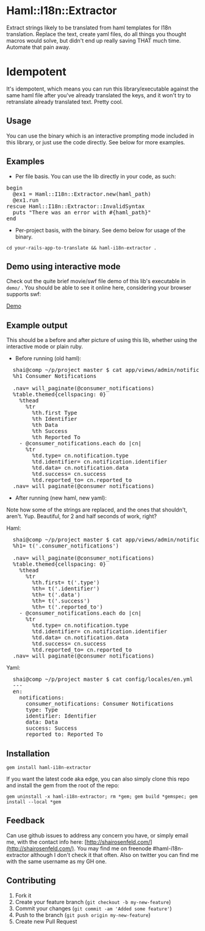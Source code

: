 # Haml::I18n::Extractor

Extract strings likely to be translated from haml templates for I18n translation. Replace the text, create yaml files, do all things you thought macros would solve, but didn't end up really saving THAT much time. Automate that pain away.

# Idempotent

It's idempotent, which means you can run this library/executable against the same haml file after you've already translated the keys, and it won't try to retranslate already translated text. Pretty cool.

## Usage

You can use the binary which is an interactive prompting mode included in this library, or just use the code directly. See below for more examples.

## Examples

- Per file basis. You can use the lib directly in your code, as such:

<pre>
begin
  @ex1 = Haml::I18n::Extractor.new(haml_path)
  @ex1.run
rescue Haml::I18n::Extractor::InvalidSyntax
  puts "There was an error with #{haml_path}"
end
</pre>

- Per-project basis, with the binary. See demo below for usage of the binary.

`cd your-rails-app-to-translate && haml-i18n-extractor .`

## Demo using interactive mode

Check out the quite brief movie/swf file demo of this lib's executable in `demo/` . You should be able to see it online here, considering your browser supports swf:

[Demo](http://shairosenfeld.com/haml-i18n-extractor-demo.swf)


## Example output

This should be a before and after picture of using this lib, whether using the interactive mode or plain ruby.

- Before running (old haml):

<pre>
  shai@comp ~/p/project master $ cat app/views/admin/notifications/index.html.haml
  %h1 Consumer Notifications

  .nav= will_paginate(@consumer_notifications)
  %table.themed{cellspacing: 0}
    %thead
      %tr
        %th.first Type
        %th Identifier
        %th Data
        %th Success
        %th Reported To
    - @consumer_notifications.each do |cn|
      %tr
        %td.type= cn.notification.type
        %td.identifier= cn.notification.identifier
        %td.data= cn.notification.data
        %td.success= cn.success
        %td.reported_to= cn.reported_to
  .nav= will_paginate(@consumer_notifications)
</pre>

- After running (new haml, new yaml):

Note how some of the strings are replaced, and the ones that shouldn't, aren't. Yup. Beautiful, for 2 and half seconds of work, right?

Haml:

<pre>
  shai@comp ~/p/project master $ cat app/views/admin/notifications/index.html.i18n-extractor.haml 
  %h1= t('.consumer_notifications')

  .nav= will_paginate(@consumer_notifications)
  %table.themed{cellspacing: 0}
    %thead
      %tr
        %th.first= t('.type')
        %th= t('.identifier')
        %th= t('.data')
        %th= t('.success')
        %th= t('.reported_to')
    - @consumer_notifications.each do |cn|
      %tr
        %td.type= cn.notification.type
        %td.identifier= cn.notification.identifier
        %td.data= cn.notification.data
        %td.success= cn.success
        %td.reported_to= cn.reported_to
  .nav= will_paginate(@consumer_notifications)
</pre>

Yaml:

<pre>
  shai@comp ~/p/project master $ cat config/locales/en.yml
  ---
  en:
    notifications:
      consumer_notifications: Consumer Notifications
      type: Type
      identifier: Identifier
      data: Data
      success: Success
      reported_to: Reported To
</pre>


## Installation

`gem install haml-i18n-extractor`

If you want the latest code aka edge, you can also simply clone this repo and install the gem from the root of the repo:

`gem uninstall -x haml-i18n-extractor; rm *gem; gem build *gemspec; gem install --local *gem`

## Feedback

Can use github issues to address any concern you have, or simply email me, with the contact info here: [http://shairosenfeld.com/](http://shairosenfeld.com/). 
You may find me on freenode #haml-i18n-extractor although I don't check it that often. Also on twitter you can find me with the same username as my GH one.

## Contributing

1. Fork it
2. Create your feature branch (`git checkout -b my-new-feature`)
3. Commit your changes (`git commit -am 'Added some feature'`)
4. Push to the branch (`git push origin my-new-feature`)
5. Create new Pull Request
